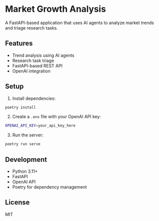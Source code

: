 # Market Growth Analysis

A FastAPI-based application that uses AI agents to analyze market trends and triage research tasks.

## Features

- Trend analysis using AI agents
- Research task triage
- FastAPI-based REST API
- OpenAI integration

## Setup

1. Install dependencies:
```bash
poetry install
```

2. Create a `.env` file with your OpenAI API key:
```bash
OPENAI_API_KEY=your_api_key_here
```

3. Run the server:
```bash
poetry run serve
```

## Development

- Python 3.11+
- FastAPI
- OpenAI API
- Poetry for dependency management

## License

MIT
